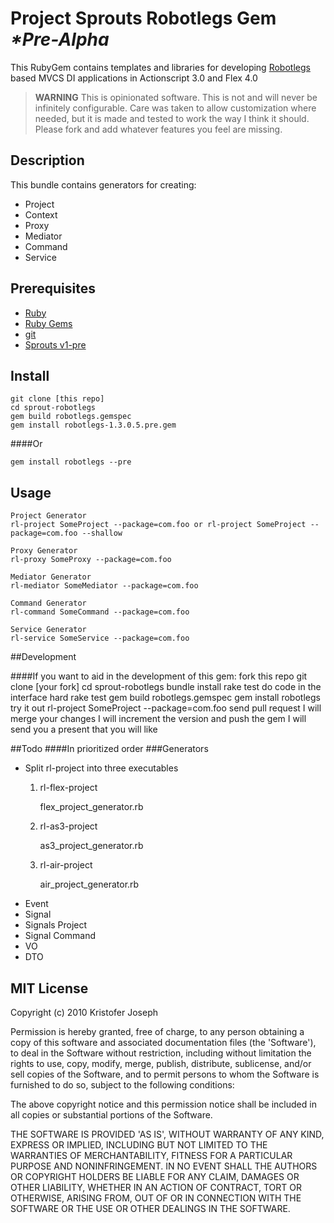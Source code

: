 # Project Sprouts Robotlegs Gem _*Pre-Alpha_

This RubyGem contains templates and libraries for developing [Robotlegs](http://www.robotlegs.org/) based MVCS DI applications in Actionscript 3.0 and Flex 4.0  

>**WARNING** This is opinionated software. 
This is not and will never be infinitely configurable. Care was taken to allow customization where needed, but it is made and tested to 	work the way I think it should. Please fork and add whatever features you feel are missing.

## Description

This bundle contains generators for creating:

* Project
* Context
* Proxy
* Mediator
* Command
* Service


## Prerequisites

* [Ruby](http://www.ruby-lang.org/)
* [Ruby Gems](http://rubygems.org/pages/download)
* [git](http://git-scm.com/download)
* [Sprouts v1-pre](http://github.com/lukebayes/project-sprouts)

## Install
	
	git clone [this repo]
	cd sprout-robotlegs
	gem build robotlegs.gemspec 
    gem install robotlegs-1.3.0.5.pre.gem
    
####Or
    
    gem install robotlegs --pre
    
## Usage
    
    Project Generator
    rl-project SomeProject --package=com.foo or rl-project SomeProject --package=com.foo --shallow
    
    Proxy Generator
	rl-proxy SomeProxy --package=com.foo
	
	Mediator Generator
	rl-mediator SomeMediator --package=com.foo
	
	Command Generator
	rl-command SomeCommand --package=com.foo
	
	Service Generator
	rl-service SomeService --package=com.foo

##Development	

####If you want to aid in the development of this gem:
    fork this repo
    git clone [your fork]
	cd sprout-robotlegs
	bundle install
	rake test
	do code in the interface hard
    rake test
	gem build robotlegs.gemspec 
    gem install robotlegs
    try it out rl-project SomeProject --package=com.foo
    send pull request
    I will merge your changes
    I will increment the version and push the gem
    I will send you a present that you will like
    
##Todo
####In prioritized order
###Generators

* Split rl-project into three executables
    1. rl-flex-project
    
        flex\_project_generator.rb
    2. rl-as3-project
    
        as3\_project_generator.rb
    3. rl-air-project
    
        air\_project_generator.rb
* Event
* Signal
* Signals Project
* Signal Command
* VO
* DTO

	
## MIT License

Copyright (c) 2010 Kristofer Joseph

Permission is hereby granted, free of charge, to any person obtaining
a copy of this software and associated documentation files (the
'Software'), to deal in the Software without restriction, including
without limitation the rights to use, copy, modify, merge, publish,
distribute, sublicense, and/or sell copies of the Software, and to
permit persons to whom the Software is furnished to do so, subject to
the following conditions:

The above copyright notice and this permission notice shall be
included in all copies or substantial portions of the Software.

THE SOFTWARE IS PROVIDED 'AS IS', WITHOUT WARRANTY OF ANY KIND,
EXPRESS OR IMPLIED, INCLUDING BUT NOT LIMITED TO THE WARRANTIES OF
MERCHANTABILITY, FITNESS FOR A PARTICULAR PURPOSE AND NONINFRINGEMENT.
IN NO EVENT SHALL THE AUTHORS OR COPYRIGHT HOLDERS BE LIABLE FOR ANY
CLAIM, DAMAGES OR OTHER LIABILITY, WHETHER IN AN ACTION OF CONTRACT,
TORT OR OTHERWISE, ARISING FROM, OUT OF OR IN CONNECTION WITH THE
SOFTWARE OR THE USE OR OTHER DEALINGS IN THE SOFTWARE.
